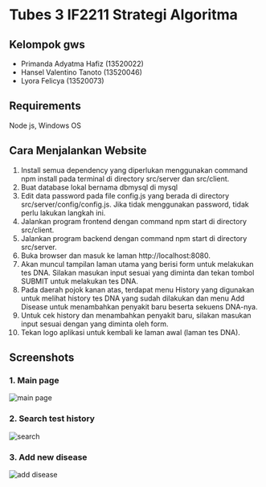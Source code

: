 # Tubes 3 IF2211 Strategi Algoritma

## Kelompok gws
- Primanda Adyatma Hafiz (13520022)
- Hansel Valentino Tanoto (13520046)
- Lyora Felicya (13520073)

## Requirements
Node js, Windows OS

## Cara Menjalankan Website
1.	Install semua dependency yang diperlukan menggunakan command npm install pada terminal di directory src/server dan src/client.
2.	Buat database lokal bernama dbmysql di mysql
3.	Edit data password pada file config.js yang berada di directory src/server/config/config.js. Jika tidak menggunakan password, tidak perlu lakukan langkah ini.
4.	Jalankan program frontend dengan command npm start di directory src/client.
5.	Jalankan program backend dengan command npm start di directory src/server.
6.	Buka browser dan masuk ke laman http://localhost:8080.
7.	Akan muncul tampilan laman utama yang berisi form untuk melakukan tes DNA. Silakan masukan input sesuai yang diminta dan tekan tombol SUBMIT untuk melakukan tes DNA.
8.	Pada daerah pojok kanan atas, terdapat menu History yang digunakan untuk melihat history tes DNA yang sudah dilakukan dan menu Add Disease untuk menambahkan penyakit baru beserta sekuens DNA-nya. 
9.	Untuk cek history dan menambahkan penyakit baru, silakan masukan input sesuai dengan yang diminta oleh form.
10.	Tekan logo aplikasi untuk kembali ke laman awal (laman tes DNA).

## Screenshots
### 1. Main page
![main page](https://user-images.githubusercontent.com/82488797/167245780-06a58ca2-c518-4c8c-b8b1-f98e5f896599.jpg)

### 2. Search test history
![search](https://user-images.githubusercontent.com/82488797/167245785-a9e70275-8aa6-4158-abb7-256b1ba31a7d.jpg)

### 3. Add new disease
![add disease](https://user-images.githubusercontent.com/82488797/167245788-9963cb75-6918-42ab-bcb0-6416ff75d289.jpg)

